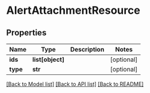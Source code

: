 # AlertAttachmentResource

## Properties
Name | Type | Description | Notes
------------ | ------------- | ------------- | -------------
**ids** | **list[object]** |  | [optional] 
**type** | **str** |  | [optional] 

[[Back to Model list]](../README.md#documentation-for-models) [[Back to API list]](../README.md#documentation-for-api-endpoints) [[Back to README]](../README.md)


